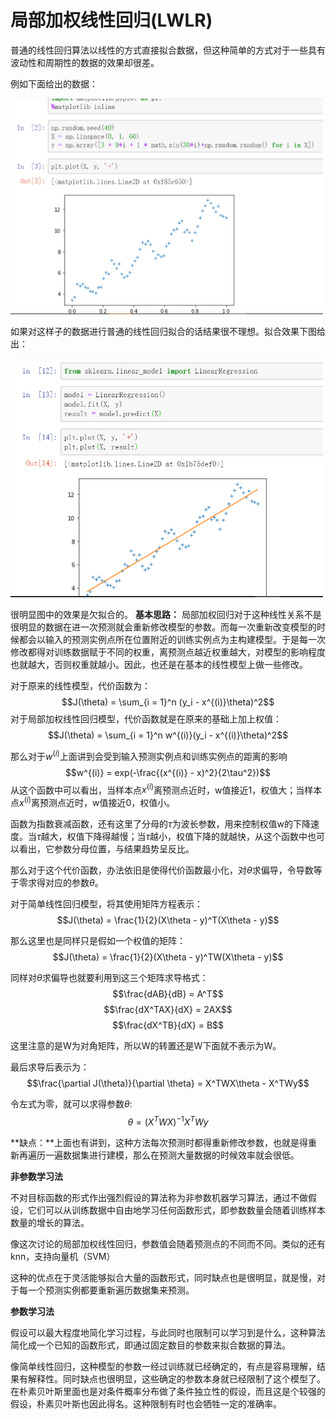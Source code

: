 # 局部加权线性回归(LWLR)
普通的线性回归算法以线性的方式直接拟合数据，但这种简单的方式对于一些具有波动性和周期性的数据的效果却很差。

例如下面给出的数据：

<img src = "波动数据.png" width = 500>

如果对这样子的数据进行普通的线性回归拟合的话结果很不理想。拟合效果下图给出：

<img src = "bad_result.png" width = 500>

很明显图中的效果是欠拟合的。
**基本思路：**
局部加权回归对于这种线性关系不是很明显的数据在进一次预测就会重新修改模型的参数。而每一次重新改变模型的时候都会以输入的预测实例点所在位置附近的训练实例点为主构建模型。于是每一次修改都得对训练数据赋于不同的权重，离预测点越近权重越大，对模型的影响程度也就越大，否则权重就越小。因此，也还是在基本的线性模型上做一些修改。

对于原来的线性模型，代价函数为：
$$J(\theta) = \sum_{i = 1}^n (y_i - x^{(i)}\theta)^2$$
对于局部加权线性回归模型，代价函数就是在原来的基础上加上权值：
$$J(\theta) = \sum_{i = 1}^n w^{(i)}(y_i - x^{(i)}\theta)^2$$

那么对于$w^{(i)}$上面讲到会受到输入预测实例点和训练实例点的距离的影响
$$w^{(i)} = exp(-\frac{(x^{(i)} - x)^2}{2\tau^2})$$
从这个函数中可以看出，当样本点$x^{(i)}$离预测点近时，w值接近1，权值大；当样本点$x^{(i)}$离预测点近时，w值接近0，权值小。

函数为指数衰减函数，还有这里了分母的$\tau$为波长参数，用来控制权值w的下降速度。当$\tau$越大，权值下降得越慢；当$\tau$越小，权值下降的就越快，从这个函数中也可以看出，它参数分母位置，与结果趋势呈反比。

那么对于这个代价函数，办法依旧是使得代价函数最小化，对$\theta$求偏导，令导数等于零求得对应的参数$\theta$。

对于简单线性回归模型，将其使用矩阵方程表示：
$$J(\theta) = \frac{1}{2}(X\theta - y)^T(X\theta - y)$$

那么这里也是同样只是假如一个权值的矩阵：
$$J(\theta) = \frac{1}{2}(X\theta - y)^TW(X\theta - y)$$

同样对$\theta$求偏导也就要利用到这三个矩阵求导格式：
$$\frac{dAB}{dB} = A^T$$
$$\frac{dX^TAX}{dX} = 2AX$$
$$\frac{dX^TB}{dX} = B$$

这里注意的是W为对角矩阵，所以W的转置还是W下面就不表示为W。

最后求导后表示为：
$$\frac{\partial J(\theta)}{\partial \theta} = X^TWX\theta - X^TWy$$

令左式为零，就可以求得参数$\theta$:
$$\theta = (X^TWX)^{-1}X^TWy$$

**缺点：**上面也有讲到，这种方法每次预测时都得重新修改参数，也就是得重新再遍历一遍数据集进行建模，那么在预测大量数据的时候效率就会很低。

**非参数学习法**

不对目标函数的形式作出强烈假设的算法称为非参数机器学习算法，通过不做假设，它们可以从训练数据中自由地学习任何函数形式，即参数数量会随着训练样本数量的增长的算法。

像这次讨论的局部加权线性回归，参数值会随着预测点的不同而不同。类似的还有knn，支持向量机（SVM）

这种的优点在于灵活能够拟合大量的函数形式，同时缺点也是很明显，就是慢，对于每一个预测实例都要重新遍历数据集来预测。

**参数学习法**

假设可以最大程度地简化学习过程，与此同时也限制可以学习到是什么，这种算法简化成一个已知的函数形式，即通过固定数目的参数来拟合数据的算法。

像简单线性回归，这种模型的参数一经过训练就已经确定的，有点是容易理解，结果有解释性。同时缺点也很明显，这些确定的参数本身就已经限制了这个模型了。在朴素贝叶斯里面也是对条件概率分布做了条件独立性的假设，而且这是个较强的假设，朴素贝叶斯也因此得名。这种限制有时也会牺牲一定的准确率。